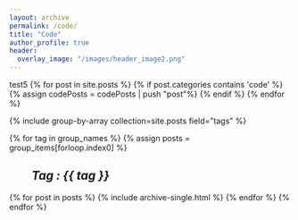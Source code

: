 ```yaml
---
layout: archive
permalink: /code/
title: "Code"
author_profile: true
header:
  overlay_image: "/images/header_image2.png"
---
```


test5
{% for post in site.posts %}
  {% if post.categories contains 'code' %}
    {% assign codePosts = codePosts | push "post"%}
  {% endif %}
{% endfor %}

{% include group-by-array collection=site.posts field="tags" %}

{% for tag in group_names %}
  {% assign posts = group_items[forloop.index0] %}
  <h2 id="{{ tag | slugify }}"
   class="archive__subtitle"><i style="margin-left: 40px">Tag : {{ tag }}</i></h2>
  {% for post in posts %}
    {% include archive-single.html %}
  {% endfor %}
{% endfor %}
